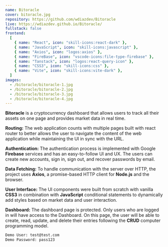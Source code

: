 ```yaml
---
name: Bitoracle
cover: bitoracle.jpg
repository: https://github.com/wdiazdev/Bitoracle
live: https://wdiazdev.github.io/Bitoracle/
fullstack: false
frontend:
  [
    { name: "React", icon: "skill-icons:react-dark" },
    { name: "JavaScript", icon: "skill-icons:javascript" },
    { name: "Axios", icon: "logos:axios" },
    { name: "FireBase", icon: "vscode-icons:file-type-firebase" },
    { name: "Tanstack", icon: "logos:react-query-icon" },
    { name: "CSS3", icon: "skill-icons:css" },
    { name: "Vite", icon: "skill-icons:vite-dark" },
  ]
images:
  - /bitoracle/bitoracle-1.jpg
  - /bitoracle/bitoracle-2.jpg
  - /bitoracle/bitoracle-3.jpg
  - /bitoracle/bitoracle-4.jpg
---
```


**Bitoracle** is a cryptocurrency dashboard that allows users to track all their assets on one page and provides market data in real time.

**Routing:** The web application counts with multiple pages built with react router to better allows the user to navigate the content of the web application while maintaining the UI in sync with the URL.

**Authentication:** The authentication process is implemented with Google **Firebase** services and has an easy-to-follow UI and UX. The users can create new accounts, sign in, sign out, and recover passwords by email.

**Data Fetching:** To handle communication with the server over HTTP, the project uses **Axios**, a promise-based HTTP client for **Node.js** and the browser.

**User Interface:** The UI components were built from scratch with vanilla **CSS3** in combination with **JavaScript** conditional statements to dynamically add styles based on market data and user interaction.

**Dashboard:** The dashboard page is protected. Only users who are logged in will have access to the Dashboard. On this page, the user will be able to create, read, update, and delete their entries following the **CRUD** computer programming model.

```txt
Demo User: test@test.com
Demo Password: pass123
```
